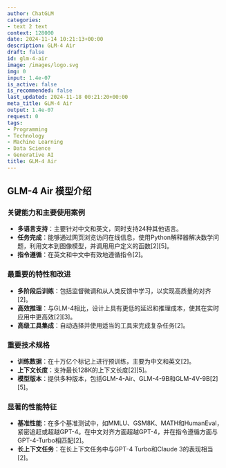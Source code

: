 ```yaml
---
author: ChatGLM
categories:
- text 2 text
context: 128000
date: 2024-11-14 10:21:13+00:00
description: GLM-4 Air
draft: false
id: glm-4-air
image: /images/logo.svg
img: 0
input: 1.4e-07
is_active: false
is_recommended: false
last_updated: 2024-11-18 00:21:20+00:00
meta_title: GLM-4 Air
output: 1.4e-07
request: 0
tags:
- Programming
- Technology
- Machine Learning
- Data Science
- Generative AI
title: GLM-4 Air
---
```
















## GLM-4 Air 模型介绍

### 关键能力和主要使用案例
- **多语言支持**：主要针对中文和英文，同时支持24种其他语言。
- **任务完成**：能够通过网页浏览访问在线信息，使用Python解释器解决数学问题，利用文本到图像模型，并调用用户定义的函数[2][5]。
- **指令遵循**：在英文和中文中有效地遵循指令[2]。

### 最重要的特性和改进
- **多阶段后训练**：包括监督微调和从人类反馈中学习，以实现高质量的对齐[2]。
- **高效推理**：与GLM-4相比，设计上具有更低的延迟和推理成本，使其在实时应用中更高效[2][3]。
- **高级工具集成**：自动选择并使用适当的工具来完成复杂任务[2]。

### 重要技术规格
- **训练数据**：在十万亿个标记上进行预训练，主要为中文和英文[2]。
- **上下文长度**：支持最长128K的上下文长度[2][5]。
- **模型版本**：提供多种版本，包括GLM-4-Air、GLM-4-9B和GLM-4V-9B[2][5]。

### 显著的性能特征
- **基准性能**：在多个基准测试中，如MMLU、GSM8K、MATH和HumanEval，紧密追赶或超越GPT-4。在中文对齐方面超越GPT-4，并在指令遵循方面与GPT-4-Turbo相匹配[2]。
- **长上下文任务**：在长上下文任务中与GPT-4 Turbo和Claude 3的表现相当[2]。

